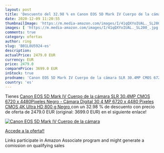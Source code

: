 ```yaml
---
layout: post
title: 'Descuento del 32.98 % en Canon EOS 5D Mark IV Cuerpo de la cámara'
date: 2020-12-09 11:20:55
thumbnailImage: 'https://m.media-amazon.com/images/I/41qQXYoIUAL._SL200_.jpg'
images: [ 'https://m.media-amazon.com/images/I/41qQXYoIUAL._SL200_.jpg' ]
comments: true
category: ofertas
author: ring
slug: 'B01L8U5924-es'
description:
actualPrice: 2479.0 EUR
currency: EUR
price: 2479.0
comparePrice: 3699.0 EUR
inStock: true
prodname: 'Canon EOS 5D Mark IV Cuerpo de la cámara SLR 30.4MP CMOS 6720 x 4480Pixeles Negro - Cámara Digital  30 4 MP  6720 x 4480 Pixeles  CMOS  4K Ultra HD  800 g  Negro '
country: 'es'
---
```


Tienes [Canon EOS 5D Mark IV Cuerpo de la cámara SLR 30.4MP CMOS 6720 x 4480Pixeles Negro - Cámara Digital  30 4 MP  6720 x 4480 Pixeles  CMOS  4K Ultra HD  800 g  Negro ](https://www.amazon.es/dp/B01L8U5924/?tag=tolees-21) con un 32.98 % de descuento con precio de oferta de 2479.0 EUR (original: 3699.0 EUR) en el siguiente enlace!

[![Canon EOS 5D Mark IV Cuerpo de la cámara](https://m.media-amazon.com/images/I/41qQXYoIUAL._SL200_.jpg)](https://www.amazon.es/dp/B01L8U5924/?tag=tolees-21)

[Accede a la oferta!!](https://www.amazon.es/dp/B01L8U5924/?tag=tolees-21)

Links participate in Amazon Associate program and might generate a comission on qualifying sales


